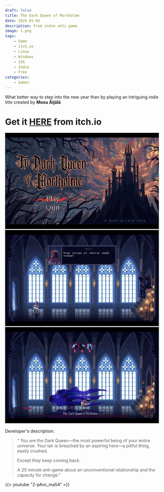 ```yaml
---
draft: false
title: The Dark Queen of Mortholme
date: 2025-01-01
description: Free indie anti-game
image: 1.png
tags:
    - Game
    - itch.io
    - Linux
    - Windows
    - iOS
    - Indie
    - Free
categories:
    - Games
---
```


What better way to step into the new year than by playing an intriguing indie title created by <b>Mosu Äijälä</b>

# Get it [HERE](https://qwertyprophecy.itch.io/mortholme) from itch.io

![](2.png)![](3.png)![](4.png)

Developer's description:

> " You are the Dark Queen—the most powerful being of your entire universe. Your lair is breached by an aspiring hero—a pitiful thing, easily crushed.
>
> Except they keep coming back.
>
> A 20 minute anti-game about an unconventional relationship and the capacity for change."

{{< youtube "2-pAro_ma5A" >}}


